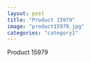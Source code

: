 ```yaml
---
layout: post
title: "Product 15979"
image: "product15979.jpg"
categories: "category1"
---
```

Product 15979
